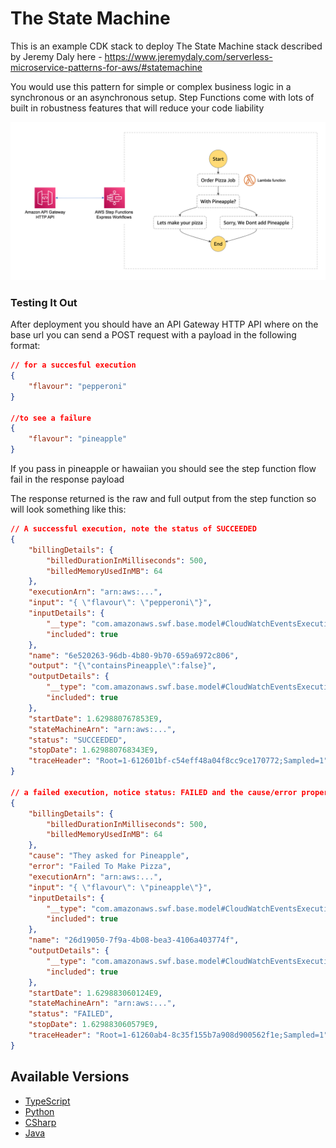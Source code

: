 # The State Machine

This is an example CDK stack to deploy The State Machine stack described by Jeremy Daly here - https://www.jeremydaly.com/serverless-microservice-patterns-for-aws/#statemachine

You would use this pattern for simple or complex business logic in a synchronous or an asynchronous setup. Step Functions come with lots of built in robustness features that will reduce your code liability 

![Architecture](img/statemachine-arch.png)


### Testing It Out

After deployment you should have an API Gateway HTTP API where on the base url you can send a POST request with a payload in the following format:

```json
// for a succesful execution
{
    "flavour": "pepperoni"
}

//to see a failure
{
    "flavour": "pineapple"
}
```

If you pass in pineapple or hawaiian you should see the step function flow fail in the response payload

The response returned is the raw and full output from the step function so will look something like this:

```json
// A successful execution, note the status of SUCCEEDED
{
    "billingDetails": {
        "billedDurationInMilliseconds": 500,
        "billedMemoryUsedInMB": 64
    },
    "executionArn": "arn:aws:...",
    "input": "{ \"flavour\": \"pepperoni\"}",
    "inputDetails": {
        "__type": "com.amazonaws.swf.base.model#CloudWatchEventsExecutionDataDetails",
        "included": true
    },
    "name": "6e520263-96db-4b80-9b70-659a6972c806",
    "output": "{\"containsPineapple\":false}",
    "outputDetails": {
        "__type": "com.amazonaws.swf.base.model#CloudWatchEventsExecutionDataDetails",
        "included": true
    },
    "startDate": 1.629880767853E9,
    "stateMachineArn": "arn:aws:...",
    "status": "SUCCEEDED",
    "stopDate": 1.629880768343E9,
    "traceHeader": "Root=1-612601bf-c54eff48a04f8cc9ce170772;Sampled=1"
}

// a failed execution, notice status: FAILED and the cause/error properties
{
    "billingDetails": {
        "billedDurationInMilliseconds": 500,
        "billedMemoryUsedInMB": 64
    },
    "cause": "They asked for Pineapple",
    "error": "Failed To Make Pizza",
    "executionArn": "arn:aws:...",
    "input": "{ \"flavour\": \"pineapple\"}",
    "inputDetails": {
        "__type": "com.amazonaws.swf.base.model#CloudWatchEventsExecutionDataDetails",
        "included": true
    },
    "name": "26d19050-7f9a-4b08-bea3-4106a403774f",
    "outputDetails": {
        "__type": "com.amazonaws.swf.base.model#CloudWatchEventsExecutionDataDetails",
        "included": true
    },
    "startDate": 1.629883060124E9,
    "stateMachineArn": "arn:aws:...",
    "status": "FAILED",
    "stopDate": 1.629883060579E9,
    "traceHeader": "Root=1-61260ab4-8c35f155b7a908d900562f1e;Sampled=1"
}
```


## Available Versions

 * [TypeScript](typescript/)
 * [Python](python/)
 * [CSharp](csharp/)
 * [Java](java/)
